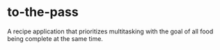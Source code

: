 # to-the-pass
A recipe application that prioritizes multitasking with the goal of all food being complete at the same time.
